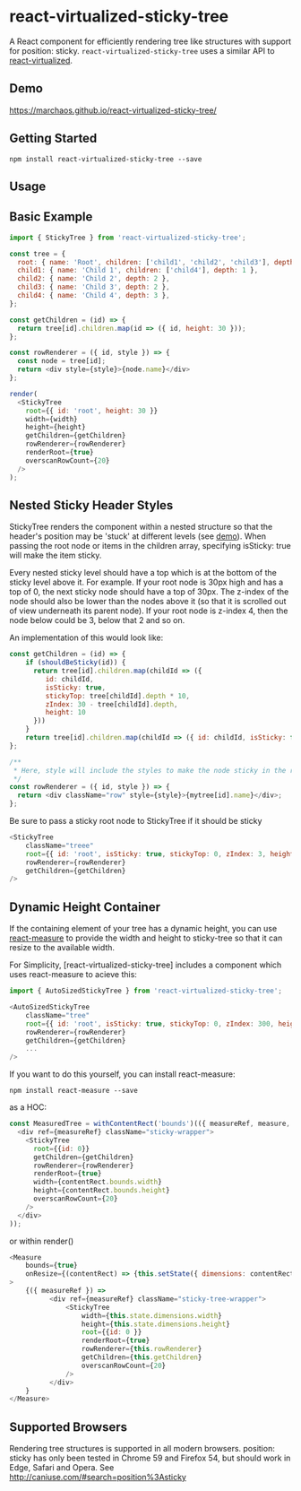 # react-virtualized-sticky-tree
A React component for efficiently rendering tree like structures with support for position: sticky. `react-virtualized-sticky-tree` uses a similar API to [react-virtualized](https://github.com/bvaughn/react-virtualized).

## Demo

https://marchaos.github.io/react-virtualized-sticky-tree/

## Getting Started

`npm install react-virtualized-sticky-tree --save`

## Usage

## Basic Example

```js
import { StickyTree } from 'react-virtualized-sticky-tree';

const tree = {
  root: { name: 'Root', children: ['child1', 'child2', 'child3'], depth: 0 },
  child1: { name: 'Child 1', children: ['child4'], depth: 1 },
  child2: { name: 'Child 2', depth: 2 },
  child3: { name: 'Child 3', depth: 2 },
  child4: { name: 'Child 4', depth: 3 },
};

const getChildren = (id) => {
  return tree[id].children.map(id => ({ id, height: 30 }));
};

const rowRenderer = ({ id, style }) => {
  const node = tree[id];
  return <div style={style}>{node.name}</div>
};

render(
  <StickyTree
    root={{ id: 'root', height: 30 }}
    width={width}
    height={height}
    getChildren={getChildren}
    rowRenderer={rowRenderer}
    renderRoot={true}
    overscanRowCount={20}
  />
);
```

## Nested Sticky Header Styles

StickyTree renders the component within a nested structure so that the header's position may be 'stuck' at different levels (see [demo](https://marchaos.github.io/react-virtualized-sticky-tree/)). When passing the root node or items in the children array, specifying isSticky: true will make the item sticky.

Every nested sticky level should have a top which is at the bottom of the sticky level above it. For example. If your root node is 30px high and has a top of 0, the next sticky node should have a top of 30px. The z-index of the node should also be lower than the nodes above it (so that it is scrolled out of view underneath its parent node). If your root node is z-index 4, then the node below could be 3, below that 2 and so on.

An implementation of this would look like:

```js
const getChildren = (id) => {
    if (shouldBeSticky(id)) {
      return tree[id].children.map(childId => ({
         id: childId, 
         isSticky: true,
         stickyTop: tree[childId].depth * 10,
         zIndex: 30 - tree[childId].depth, 
         height: 10
      }))
    }
    return tree[id].children.map(childId => ({ id: childId, isSticky: false, height: 10 }))
};

/**
 * Here, style will include the styles to make the node sticky in the right position. 
 */
const rowRenderer = ({ id, style }) => {
  return <div className="row" style={style}>{mytree[id].name}</div>;
};
```

Be sure to pass a sticky root node to StickyTree if it should be sticky

```js
<StickyTree
    className="treee"
    root={{ id: 'root', isSticky: true, stickyTop: 0, zIndex: 3, height: 10 }}
    rowRenderer={rowRenderer}
    getChildren={getChildren}
/>
```

## Dynamic Height Container

If the containing element of your tree has a dynamic height, you can use [react-measure](https://github.com/souporserious/react-measure) to provide the width and height to sticky-tree so that it can resize to the available width.

For Simplicity, [react-virtualized-sticky-tree] includes a component which uses react-measure to acieve this:

```js
import { AutoSizedStickyTree } from 'react-virtualized-sticky-tree';

<AutoSizedStickyTree
    className="tree"
    root={{ id: 'root', isSticky: true, stickyTop: 0, zIndex: 300, height: PARENT_NODE_HEIGHT }}
    rowRenderer={rowRenderer}
    getChildren={getChildren}
    ...
/>
```

If you want to do this yourself, you can install react-measure:

`npm install react-measure --save`

as a HOC:
```js
const MeasuredTree = withContentRect('bounds')(({ measureRef, measure, contentRect }) => (
  <div ref={measureRef} className="sticky-wrapper">
    <StickyTree
      root={{id: 0}}
      getChildren={getChildren}
      rowRenderer={rowRenderer}
      renderRoot={true}
      width={contentRect.bounds.width}
      height={contentRect.bounds.height}
      overscanRowCount={20}
    />
  </div>
));
```
or within render()

```js
<Measure
    bounds={true}
    onResize={(contentRect) => {this.setState({ dimensions: contentRect.bounds });}}
>
    {({ measureRef }) => 
          <div ref={measureRef} className="sticky-tree-wrapper">
              <StickyTree
                  width={this.state.dimensions.width}
                  height={this.state.dimensions.height}
                  root={{id: 0 }}
                  renderRoot={true}
                  rowRenderer={this.rowRenderer}
                  getChildren={this.getChildren}
                  overscanRowCount={20}
              />
          </div>
    }
</Measure>
```

## Supported Browsers

Rendering tree structures is supported in all modern browsers. position: sticky has only been tested in Chrome 59 and Firefox 54, but should work in Edge, Safari and Opera. See http://caniuse.com/#search=position%3Asticky
